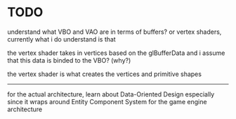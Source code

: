 # TODO

understand what VBO and VAO are in terms of buffers?
or vertex shaders, currently what i do understand is that

the vertex shader takes in vertices based on the glBufferData
and  i assume that this data is binded to the VBO? (why?)

the vertex shader is what creates the vertices and primitive shapes

---

for the actual architecture, learn about Data-Oriented Design especially since
it wraps around Entity Component System for the game engine architecture
